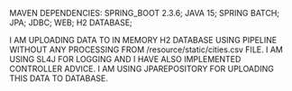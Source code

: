 MAVEN DEPENDENCIES:
    SPRING_BOOT 2.3.6;
    JAVA 15;
    SPRING BATCH;
    JPA;
    JDBC;
    WEB;
    H2 DATABASE;

I AM UPLOADING DATA TO IN MEMORY H2 DATABASE USING PIPELINE WITHOUT ANY PROCESSING FROM /resource/static/cities.csv FILE. I AM USING SL4J FOR LOGGING AND I HAVE ALSO IMPLEMENTED CONTROLLER ADVICE. I AM USING JPAREPOSITORY FOR UPLOADING THIS DATA TO DATABASE.

